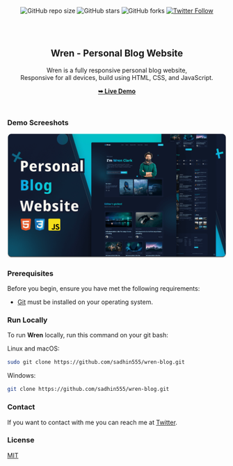 <div align="center">
  
  ![GitHub repo size](https://img.shields.io/github/repo-size/sadhin555/wren-blog)
  ![GitHub stars](https://img.shields.io/github/stars/sadhin555/wren-blog?style=social)
  ![GitHub forks](https://img.shields.io/github/forks/sadhin555/wren-blog?style=social)
[![Twitter Follow](https://img.shields.io/twitter/follow/sadhin555_?style=social)](https://twitter.com/intent/follow?screen_name=sadhin555_)

  <br />
  <br />

  <h2 align="center">Wren - Personal Blog Website</h2>

  Wren is a fully responsive personal blog website, <br />Responsive for all devices, build using HTML, CSS, and JavaScript.

  <a href="https://sadhin555.github.io/wren/"><strong>➥ Live Demo</strong></a>

</div>

<br />

### Demo Screeshots

![Wren Desktop Demo](./readme-images/desktop.png "Desktop Demo")

### Prerequisites

Before you begin, ensure you have met the following requirements:

* [Git](https://git-scm.com/downloads "Download Git") must be installed on your operating system.

### Run Locally

To run **Wren** locally, run this command on your git bash:

Linux and macOS:

```bash
sudo git clone https://github.com/sadhin555/wren-blog.git
```

Windows:

```bash
git clone https://github.com/sadhin555/wren-blog.git
```

### Contact

If you want to contact with me you can reach me at [Twitter](https://www.twitter.com/sadhinhalder).

### License

[MIT](https://choosealicense.com/licenses/mit/)
